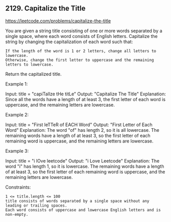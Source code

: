 ## 2129. Capitalize the Title

https://leetcode.com/problems/capitalize-the-title

You are given a string title consisting of one or more words separated by a single space, where each word consists of English letters. Capitalize the string by changing the capitalization of each word such that:

    If the length of the word is 1 or 2 letters, change all letters to lowercase.
    Otherwise, change the first letter to uppercase and the remaining letters to lowercase.

Return the capitalized title.

Example 1:

Input: title = "capiTalIze tHe titLe"
Output: "Capitalize The Title"
Explanation:
Since all the words have a length of at least 3, the first letter of each word is uppercase, and the remaining letters are lowercase.

Example 2:

Input: title = "First leTTeR of EACH Word"
Output: "First Letter of Each Word"
Explanation:
The word "of" has length 2, so it is all lowercase.
The remaining words have a length of at least 3, so the first letter of each remaining word is uppercase, and the remaining letters are lowercase.

Example 3:

Input: title = "i lOve leetcode"
Output: "i Love Leetcode"
Explanation:
The word "i" has length 1, so it is lowercase.
The remaining words have a length of at least 3, so the first letter of each remaining word is uppercase, and the remaining letters are lowercase.

Constraints:

    1 <= title.length <= 100
    title consists of words separated by a single space without any leading or trailing spaces.
    Each word consists of uppercase and lowercase English letters and is non-empty.

